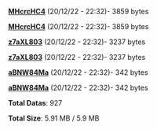 [**MHcrcHC4**](/data/MHcrcHC4.txt) (20/12/22 - 22:32)- 3859 bytes

[**MHcrcHC4**](/data/MHcrcHC4.txt) (20/12/22 - 22:32)- 3859 bytes

[**z7aXL803**](/data/z7aXL803.txt) (20/12/22 - 22:32)- 3237 bytes

[**z7aXL803**](/data/z7aXL803.txt) (20/12/22 - 22:32)- 3237 bytes

[**aBNW84Ma**](/data/aBNW84Ma.txt) (20/12/22 - 22:32)- 342 bytes

[**aBNW84Ma**](/data/aBNW84Ma.txt) (20/12/22 - 22:32)- 342 bytes

**Total Datas**: 927

**Total Size**: 5.91 MB / 5.9 MB